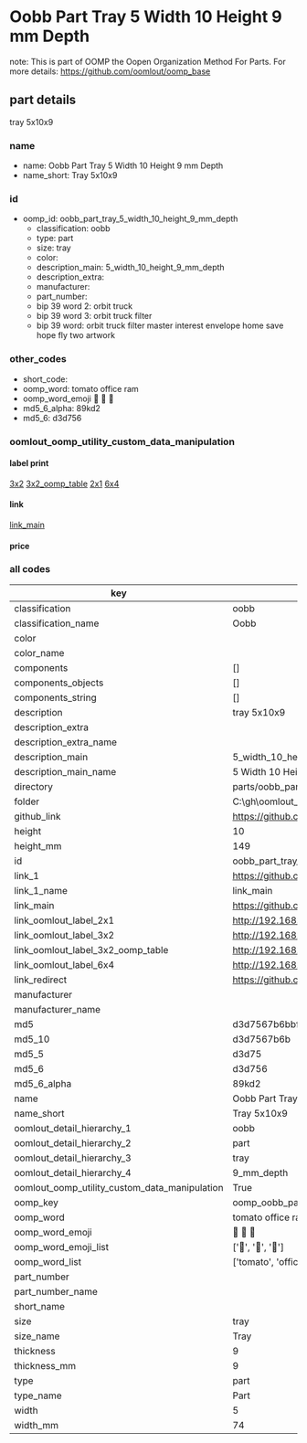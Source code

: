 # Oobb Part Tray 5 Width 10 Height 9 mm Depth  

note: This is part of OOMP the Oopen Organization Method For Parts. For more details: https://github.com/oomlout/oomp_base

##  part details
  



tray 5x10x9



### name
* name: Oobb Part Tray 5 Width 10 Height 9 mm Depth
* name_short: Tray 5x10x9 
### id
* oomp_id: oobb_part_tray_5_width_10_height_9_mm_depth
  * classification: oobb
  * type: part
  * size: tray
  * color: 
  * description_main: 5_width_10_height_9_mm_depth
  * description_extra: 
  * manufacturer: 
  * part_number: 
  * bip 39 word 2: orbit truck
  * bip 39 word 3: orbit truck filter
  * bip 39 word: orbit truck filter master interest envelope home save hope fly two artwork

### other_codes
* short_code: 
* oomp_word: tomato office ram
* oomp_word_emoji :tomato: :office: :ram:
* md5_6_alpha: 89kd2
* md5_6: d3d756






### oomlout_oomp_utility_custom_data_manipulation
#### label print
[3x2](http://192.168.1.245:1112/?label=oomp%2089kd2)
[3x2_oomp_table](http://192.168.1.108:1112/?label=oomp%2089kd2)
[2x1](http://192.168.1.242:1112/?label=oomp%2089kd2)
[6x4](http://192.168.1.55:1112/?label=oomp%2089kd2)    

#### link

[link_main](https://github.com/oomlout/oomlout_oobb_version_4_generated_parts/tree/main/navigation_oomp/oobb/part/tray/5_width_10_height_9_mm_depth/part)                              

#### price







### all codes 
| key | value |  
| --- | --- |  
| classification | oobb |  
| classification_name | Oobb |  
| color |  |  
| color_name |  |  
| components | [] |  
| components_objects | [] |  
| components_string | [] |  
| description | tray 5x10x9 |  
| description_extra |  |  
| description_extra_name |  |  
| description_main | 5_width_10_height_9_mm_depth |  
| description_main_name | 5 Width 10 Height 9 mm Depth |  
| directory | parts/oobb_part_tray_5_width_10_height_9_mm_depth |  
| folder | C:\gh\oomlout_oobb_version_4_generated_parts\parts\oobb_part_tray_5_width_10_height_9_mm_depth |  
| github_link | https://github.com/oomlout/oomlout_oomp_part_src/tree/main/parts/oobb_part_tray_5_width_10_height_9_mm_depth |  
| height | 10 |  
| height_mm | 149 |  
| id | oobb_part_tray_5_width_10_height_9_mm_depth |  
| link_1 | https://github.com/oomlout/oomlout_oobb_version_4_generated_parts/tree/main/navigation_oomp/oobb/part/tray/5_width_10_height_9_mm_depth/part |  
| link_1_name | link_main |  
| link_main | https://github.com/oomlout/oomlout_oobb_version_4_generated_parts/tree/main/navigation_oomp/oobb/part/tray/5_width_10_height_9_mm_depth/part |  
| link_oomlout_label_2x1 | http://192.168.1.242:1112/?label=oomp%2089kd2 |  
| link_oomlout_label_3x2 | http://192.168.1.245:1112/?label=oomp%2089kd2 |  
| link_oomlout_label_3x2_oomp_table | http://192.168.1.108:1112/?label=oomp%2089kd2 |  
| link_oomlout_label_6x4 | http://192.168.1.55:1112/?label=oomp%2089kd2 |  
| link_redirect | https://github.com/oomlout/oomlout_oobb_version_4_generated_parts/tree/main/parts/oobb_tray_05_10_09 |  
| manufacturer |  |  
| manufacturer_name |  |  
| md5 | d3d7567b6bbfcda12f3ad88aacfa4cdf |  
| md5_10 | d3d7567b6b |  
| md5_5 | d3d75 |  
| md5_6 | d3d756 |  
| md5_6_alpha | 89kd2 |  
| name | Oobb Part Tray 5 Width 10 Height 9 mm Depth |  
| name_short | Tray 5x10x9  |  
| oomlout_detail_hierarchy_1 | oobb |  
| oomlout_detail_hierarchy_2 | part |  
| oomlout_detail_hierarchy_3 | tray |  
| oomlout_detail_hierarchy_4 | 9_mm_depth |  
| oomlout_oomp_utility_custom_data_manipulation | True |  
| oomp_key | oomp_oobb_part_tray_5_width_10_height_9_mm_depth |  
| oomp_word | tomato office ram |  
| oomp_word_emoji | :tomato: :office: :ram: |  
| oomp_word_emoji_list | [':tomato:', ':office:', ':ram:'] |  
| oomp_word_list | ['tomato', 'office', 'ram'] |  
| part_number |  |  
| part_number_name |  |  
| short_name |  |  
| size | tray |  
| size_name | Tray |  
| thickness | 9 |  
| thickness_mm | 9 |  
| type | part |  
| type_name | Part |  
| width | 5 |  
| width_mm | 74 |  
